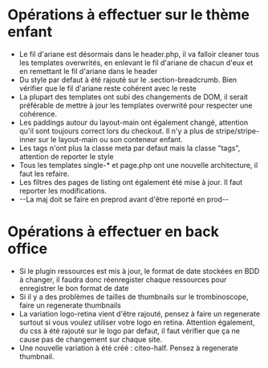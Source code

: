 # Opérations à effectuer sur le thème enfant
* Le fil d'ariane est désormais dans le header.php, il va falloir cleaner tous les templates overwrités, en enlevant le fil d'ariane de chacun d'eux et en remettant le fil d'ariane dans le header
* Du style par defaut à été rajouté sur le .section-breadcrumb. Bien vérifier que le fil d'ariane reste cohérent avec le reste
* La plupart des templates ont subi des changements de DOM, il serait préférable de mettre à jour les templates overwrité pour respecter une cohérence.
* Les paddings autour du layout-main ont également changé, attention qu'il sont toujours correct lors du checkout. Il n'y a plus de stripe/stripe-inner sur le layout-main ou son conteneur enfant.
* Les tags n'ont plus la classe meta par defaut mais la classe "tags", attention de reporter le style
* Tous les templates single-* et page.php ont une nouvelle architecture, il faut les refaire.
* Les filtres des pages de listing ont également été mise à jour. Il faut reporter les modifications.
* --La maj doit se faire en preprod avant d'être reporté en prod--

# Opérations à effectuer en back office
* Si le plugin ressources est mis à jour, le format de date stockées en BDD à changer, il faudra donc réenregister chaque ressources pour enregistrer le bon format de date
* Si il y a des problèmes de tailles de thumbnails sur le trombinoscope, faire un regenerate thumbnails
* La variation logo-retina vient d'être rajouté, pensez à faire un regenerate surtout si vous voulez utiliser votre logo en retina. Attention également, du css à été rajouté sur le logo par defaut, il faut vérifier que ça ne cause pas de changement sur chaque site.
* Une nouvelle variation à été créé : citeo-half. Pensez à regenerate thumbnail.